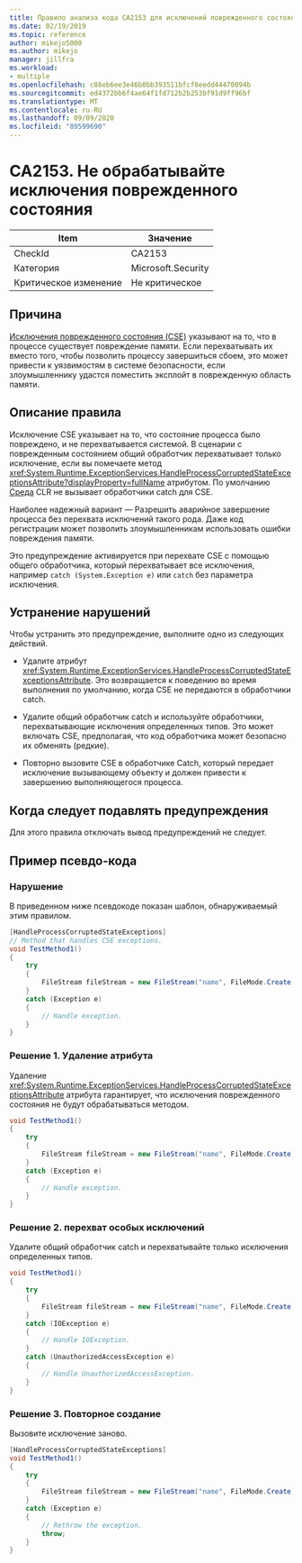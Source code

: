```yaml
---
title: Правило анализа кода CA2153 для исключений поврежденного состояния
ms.date: 02/19/2019
ms.topic: reference
author: mikejo5000
ms.author: mikejo
manager: jillfra
ms.workload:
- multiple
ms.openlocfilehash: c88eb6ee3e46b0bb393511bfcf8eedd44470094b
ms.sourcegitcommit: ed4372bb6f4ae64f1fd712b2b253bf91d9ff96bf
ms.translationtype: MT
ms.contentlocale: ru-RU
ms.lasthandoff: 09/09/2020
ms.locfileid: "89599690"
---
```

# <a name="ca2153-avoid-handling-corrupted-state-exceptions"></a>CA2153. Не обрабатывайте исключения поврежденного состояния

|Item|Значение|
|-|-|
|CheckId|CA2153|
|Категория|Microsoft.Security|
|Критическое изменение|Не критическое|

## <a name="cause"></a>Причина

[Исключения поврежденного состояния (CSE)](/archive/msdn-magazine/2009/february/clr-inside-out-handling-corrupted-state-exceptions) указывают на то, что в процессе существует повреждение памяти. Если перехватывать их вместо того, чтобы позволить процессу завершиться сбоем, это может привести к уязвимостям в системе безопасности, если злоумышленнику удастся поместить эксплойт в поврежденную область памяти.

## <a name="rule-description"></a>Описание правила

Исключение CSE указывает на то, что состояние процесса было повреждено, и не перехватывается системой. В сценарии с поврежденным состоянием общий обработчик перехватывает только исключение, если вы помечаете метод <xref:System.Runtime.ExceptionServices.HandleProcessCorruptedStateExceptionsAttribute?displayProperty=fullName> атрибутом. По умолчанию [Среда](/dotnet/standard/clr) CLR не вызывает обработчики catch для CSE.

Наиболее надежный вариант — Разрешить аварийное завершение процесса без перехвата исключений такого рода. Даже код регистрации может позволить злоумышленникам использовать ошибки повреждения памяти.

Это предупреждение активируется при перехвате CSE с помощью общего обработчика, который перехватывает все исключения, например `catch (System.Exception e)` или `catch` без параметра исключения.

## <a name="how-to-fix-violations"></a>Устранение нарушений

Чтобы устранить это предупреждение, выполните одно из следующих действий.

- Удалите атрибут <xref:System.Runtime.ExceptionServices.HandleProcessCorruptedStateExceptionsAttribute>. Это возвращается к поведению во время выполнения по умолчанию, когда CSE не передаются в обработчики catch.

- Удалите общий обработчик catch и используйте обработчики, перехватывающие исключения определенных типов. Это может включать CSE, предполагая, что код обработчика может безопасно их обменять (редкие).

- Повторно вызовите CSE в обработчике Catch, который передает исключение вызывающему объекту и должен привести к завершению выполняющегося процесса.

## <a name="when-to-suppress-warnings"></a>Когда следует подавлять предупреждения

Для этого правила отключать вывод предупреждений не следует.

## <a name="pseudo-code-example"></a>Пример псевдо-кода

### <a name="violation"></a>Нарушение

В приведенном ниже псевдокоде показан шаблон, обнаруживаемый этим правилом.

```csharp
[HandleProcessCorruptedStateExceptions]
// Method that handles CSE exceptions.
void TestMethod1()
{
    try
    {
        FileStream fileStream = new FileStream("name", FileMode.Create);
    }
    catch (Exception e)
    {
        // Handle exception.
    }
}
```

### <a name="solution-1---remove-the-attribute"></a>Решение 1. Удаление атрибута

Удаление <xref:System.Runtime.ExceptionServices.HandleProcessCorruptedStateExceptionsAttribute> атрибута гарантирует, что исключения поврежденного состояния не будут обрабатываться методом.

```csharp
void TestMethod1()
{
    try
    {
        FileStream fileStream = new FileStream("name", FileMode.Create);
    }
    catch (Exception e)
    {
        // Handle exception.
    }
}
```

### <a name="solution-2---catch-specific-exceptions"></a>Решение 2. перехват особых исключений

Удалите общий обработчик catch и перехватывайте только исключения определенных типов.

```csharp
void TestMethod1()
{
    try
    {
        FileStream fileStream = new FileStream("name", FileMode.Create);
    }
    catch (IOException e)
    {
        // Handle IOException.
    }
    catch (UnauthorizedAccessException e)
    {
        // Handle UnauthorizedAccessException.
    }
}
```

### <a name="solution-3---rethrow"></a>Решение 3. Повторное создание

Вызовите исключение заново.

```csharp
[HandleProcessCorruptedStateExceptions]
void TestMethod1()
{
    try
    {
        FileStream fileStream = new FileStream("name", FileMode.Create);
    }
    catch (Exception e)
    {
        // Rethrow the exception.
        throw;
    }
}
```